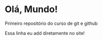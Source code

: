 # Olá, Mundo!

Primeiro repositório do curso de git e github

Essa linha eu add diretamente no site!
